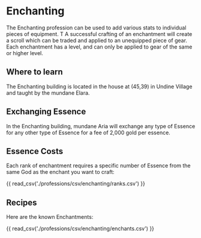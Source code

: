 # Enchanting

The Enchanting profession can be used to add various stats to individual pieces of equipment.  T A successful crafting of an enchantment will create a scroll which can be traded and applied to an unequipped piece of gear. Each enchantment has a level, and can only be applied to gear of the same or higher level.

## Where to learn

The Enchanting building is located in the house at (45,39) in Undine Village and taught by the mundane Elara.

## Exchanging Essence

In the Enchanting building, mundane Aria will exchange any type of Essence for any other type of Essence for a fee of 2,000 gold per essence.

## Essence Costs

Each rank of enchantment requires a specific number of Essence from the same God as the enchant you want to craft:

{{ read_csv('./professions/csv/enchanting/ranks.csv') }}

## Recipes

Here are the known Enchantments:

{{ read_csv('./professions/csv/enchanting/enchants.csv') }}
